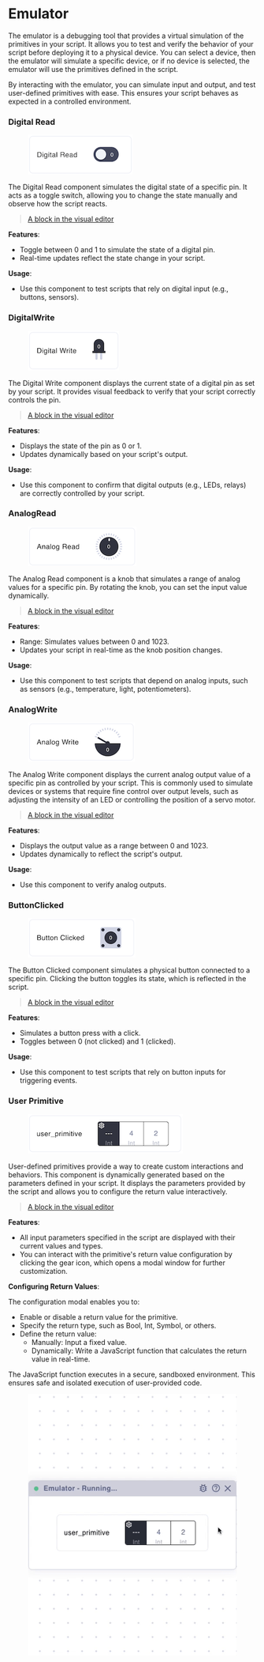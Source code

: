 # Emulator

The emulator is a debugging tool that provides a virtual simulation of the primitives in your script. It allows you to test and verify the behavior of your script before deploying it to a physical device. You can select a device, then the emulator will simulate a specific device, or if no device is selected, the emulator will use the primitives defined in the script.

By interacting with the emulator, you can simulate input and output, and test user-defined primitives with ease. This ensures your script behaves as expected in a controlled environment.

### Digital Read

<div align="left"><figure><img src="../../.gitbook/assets/digital_read.png" alt=""><figcaption></figcaption></figure></div>

The Digital Read component simulates the digital state of a specific pin. It acts as a toggle switch, allowing you to change the state manually and observe how the script reacts.

> [A block in the visual editor](visual-editor/primitives.md#digital-read)

**Features**:

* Toggle between 0 and 1 to simulate the state of a digital pin.
* Real-time updates reflect the state change in your script.

**Usage**:

* Use this component to test scripts that rely on digital input (e.g., buttons, sensors).

### DigitalWrite

<div align="left"><figure><img src="../../.gitbook/assets/digital_write.png" alt=""><figcaption></figcaption></figure></div>

The Digital Write component displays the current state of a digital pin as set by your script. It provides visual feedback to verify that your script correctly controls the pin.

> [A block in the visual editor](visual-editor/primitives.md#digital-write)

**Features**:

* Displays the state of the pin as 0 or 1.
* Updates dynamically based on your script's output.

**Usage**:

* Use this component to confirm that digital outputs (e.g., LEDs, relays) are correctly controlled by your script.

### AnalogRead

<div align="left"><figure><img src="../../.gitbook/assets/analog_read.png" alt=""><figcaption></figcaption></figure></div>

The Analog Read component is a knob that simulates a range of analog values for a specific pin. By rotating the knob, you can set the input value dynamically.

> [A block in the visual editor](visual-editor/primitives.md#analog-read)

**Features**:

* Range: Simulates values between 0 and 1023.
* Updates your script in real-time as the knob position changes.

**Usage**:

* Use this component to test scripts that depend on analog inputs, such as sensors (e.g., temperature, light, potentiometers).

### AnalogWrite

<div align="left"><figure><img src="../../.gitbook/assets/analog_write.png" alt=""><figcaption></figcaption></figure></div>

The Analog Write component displays the current analog output value of a specific pin as controlled by your script. This is commonly used to simulate devices or systems that require fine control over output levels, such as adjusting the intensity of an LED or controlling the position of a servo motor.

> [A block in the visual editor](visual-editor/primitives.md#analog-write)

**Features**:

* Displays the output value as a range between 0 and 1023.
* Updates dynamically to reflect the script's output.

**Usage**:

* Use this component to verify analog outputs.

### ButtonClicked

<div align="left"><figure><img src="../../.gitbook/assets/button_clicked.png" alt=""><figcaption></figcaption></figure></div>

The Button Clicked component simulates a physical button connected to a specific pin. Clicking the button toggles its state, which is reflected in the script.

> [A block in the visual editor](visual-editor/primitives.md#button-clicked)

**Features**:

* Simulates a button press with a click.
* Toggles between 0 (not clicked) and 1 (clicked).

**Usage**:

* Use this component to test scripts that rely on button inputs for triggering events.

### User Primitive

<div align="left"><figure><img src="../../.gitbook/assets/user_primitive.png" alt=""><figcaption></figcaption></figure></div>

User-defined primitives provide a way to create custom interactions and behaviors. This component is dynamically generated based on the parameters defined in your script. It displays the parameters provided by the script and allows you to configure the return value interactively.

> [A block in the visual editor](visual-editor/primitives.md#user-primitive)

**Features**:

* All input parameters specified in the script are displayed with their current values and types.
* You can interact with the primitive's return value configuration by clicking the gear icon, which opens a modal window for further customization.

**Configuring Return Values**:

The configuration modal enables you to:

* Enable or disable a return value for the primitive.
* Specify the return type, such as Bool, Int, Symbol, or others.
* Define the return value:
  * Manually: Input a fixed value.
  * Dynamically: Write a JavaScript function that calculates the return value in real-time.

The JavaScript function executes in a secure, sandboxed environment. This ensures safe and isolated execution of user-provided code.

<div align="left"><figure><img src="../../.gitbook/assets/user_primitive_settings.gif" alt=""><figcaption></figcaption></figure></div>
